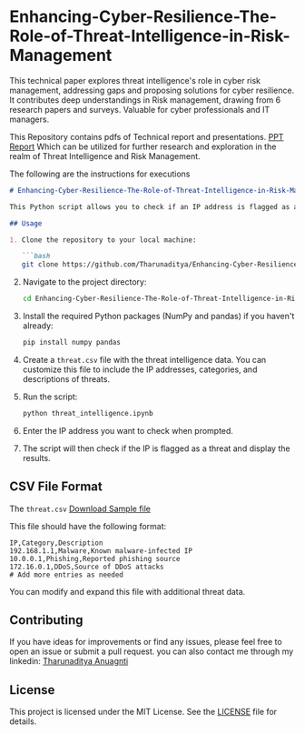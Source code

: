 # Enhancing-Cyber-Resilience-The-Role-of-Threat-Intelligence-in-Risk-Management
This technical paper explores threat intelligence's role in cyber risk management, addressing gaps and proposing solutions for cyber resilience. It contributes deep understandings in Risk management, drawing from 6 research papers and surveys. Valuable for cyber professionals and IT managers.

This Repository contains pdfs of Technical report and presentations. [PPT](https://github.com/Tharunaditya/Enhancing-Cyber-Resilience-The-Role-of-Threat-Intelligence-in-Risk-Management/blob/62ccbff886353e6100ed9eb3ac48f259913cc1f0/20P61A6206%20Threat%20Intelligence.pdf) [Report](https://github.com/Tharunaditya/Enhancing-Cyber-Resilience-The-Role-of-Threat-Intelligence-in-Risk-Management/blob/62ccbff886353e6100ed9eb3ac48f259913cc1f0/20P61A6206%20Threat%20Intelligence%20Report.pdf)
Which can be utilized for further research and exploration in the realm of Threat Intelligence and Risk Management.

The following are the instructions for executions
```markdown
# Enhancing-Cyber-Resilience-The-Role-of-Threat-Intelligence-in-Risk-Management

This Python script allows you to check if an IP address is flagged as a threat based on a threat intelligence database stored in a CSV file.

## Usage

1. Clone the repository to your local machine:

   ```bash
   git clone https://github.com/Tharunaditya/Enhancing-Cyber-Resilience-The-Role-of-Threat-Intelligence-in-Risk-Management.git
   ```

2. Navigate to the project directory:

   ```bash
   cd Enhancing-Cyber-Resilience-The-Role-of-Threat-Intelligence-in-Risk-Management
   ```

3. Install the required Python packages (NumPy and pandas) if you haven't already:

   ```bash
   pip install numpy pandas
   ```

4. Create a `threat.csv` file with the threat intelligence data. You can customize this file to include the IP addresses, categories, and descriptions of threats.

5. Run the script:

   ```bash
   python threat_intelligence.ipynb
   ```

6. Enter the IP address you want to check when prompted.

7. The script will then check if the IP is flagged as a threat and display the results.

## CSV File Format

The `threat.csv` [Download Sample file](https://github.com/Tharunaditya/Enhancing-Cyber-Resilience-The-Role-of-Threat-Intelligence-in-Risk-Management/blob/dd8955597c27a7bc0a88d4d0457c4a4396d814c6/threat.csv) 

This file should have the following format:

```
IP,Category,Description
192.168.1.1,Malware,Known malware-infected IP
10.0.0.1,Phishing,Reported phishing source
172.16.0.1,DDoS,Source of DDoS attacks
# Add more entries as needed
```

You can modify and expand this file with additional threat data.

## Contributing

If you have ideas for improvements or find any issues, please feel free to open an issue or submit a pull request. you can also contact me through my linkedin: [Tharunaditya Anuagnti](https://www.linkedin.com/in/tharunaditya-anuganti/)

## License

This project is licensed under the MIT License. See the [LICENSE](https://github.com/Tharunaditya/Enhancing-Cyber-Resilience-The-Role-of-Threat-Intelligence-in-Risk-Management/blob/d4eeadf03e477a9dec868a1a3b0c7711625e05e4/LICENSE) file for details.

